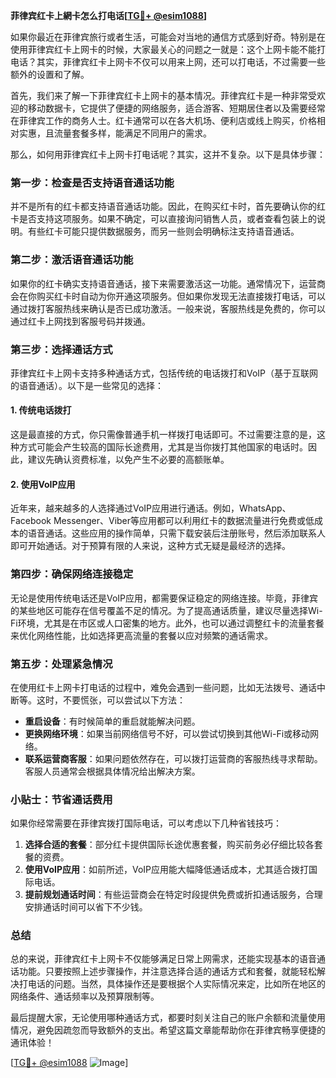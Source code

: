 **菲律宾红卡上網卡怎么打电话[[TG💪+ @esim1088](https://t.me/s/esim1088)]**

如果你最近在菲律宾旅行或者生活，可能会对当地的通信方式感到好奇。特别是在使用菲律宾红卡上网卡的时候，大家最关心的问题之一就是：这个上网卡能不能打电话？其实，菲律宾红卡上网卡不仅可以用来上网，还可以打电话，不过需要一些额外的设置和了解。

首先，我们来了解一下菲律宾红卡上网卡的基本情况。菲律宾红卡是一种非常受欢迎的移动数据卡，它提供了便捷的网络服务，适合游客、短期居住者以及需要经常在菲律宾工作的商务人士。红卡通常可以在各大机场、便利店或线上购买，价格相对实惠，且流量套餐多样，能满足不同用户的需求。

那么，如何用菲律宾红卡上网卡打电话呢？其实，这并不复杂。以下是具体步骤：

### **第一步：检查是否支持语音通话功能**
并不是所有的红卡都支持语音通话功能。因此，在购买红卡时，首先要确认你的红卡是否支持这项服务。如果不确定，可以直接询问销售人员，或者查看包装上的说明。有些红卡可能只提供数据服务，而另一些则会明确标注支持语音通话。

### **第二步：激活语音通话功能**
如果你的红卡确实支持语音通话，接下来需要激活这一功能。通常情况下，运营商会在你购买红卡时自动为你开通这项服务。但如果你发现无法直接拨打电话，可以通过拨打客服热线来确认是否已成功激活。一般来说，客服热线是免费的，你可以通过红卡上网找到客服号码并拨通。

### **第三步：选择通话方式**
菲律宾红卡上网卡支持多种通话方式，包括传统的电话拨打和VoIP（基于互联网的语音通话）。以下是一些常见的选择：

#### **1. 传统电话拨打**
这是最直接的方式，你只需像普通手机一样拨打电话即可。不过需要注意的是，这种方式可能会产生较高的国际长途费用，尤其是当你拨打其他国家的电话时。因此，建议先确认资费标准，以免产生不必要的高额账单。

#### **2. 使用VoIP应用**
近年来，越来越多的人选择通过VoIP应用进行通话。例如，WhatsApp、Facebook Messenger、Viber等应用都可以利用红卡的数据流量进行免费或低成本的语音通话。这些应用的操作简单，只需下载安装后注册账号，然后添加联系人即可开始通话。对于预算有限的人来说，这种方式无疑是最经济的选择。

### **第四步：确保网络连接稳定**
无论是使用传统电话还是VoIP应用，都需要保证稳定的网络连接。毕竟，菲律宾的某些地区可能存在信号覆盖不足的情况。为了提高通话质量，建议尽量选择Wi-Fi环境，尤其是在市区或人口密集的地方。此外，也可以通过调整红卡的流量套餐来优化网络性能，比如选择更高流量的套餐以应对频繁的通话需求。

### **第五步：处理紧急情况**
在使用红卡上网卡打电话的过程中，难免会遇到一些问题，比如无法拨号、通话中断等。这时，不要慌张，可以尝试以下方法：

- **重启设备**：有时候简单的重启就能解决问题。
- **更换网络环境**：如果当前网络信号不好，可以尝试切换到其他Wi-Fi或移动网络。
- **联系运营商客服**：如果问题依然存在，可以拨打运营商的客服热线寻求帮助。客服人员通常会根据具体情况给出解决方案。

### **小贴士：节省通话费用**
如果你经常需要在菲律宾拨打国际电话，可以考虑以下几种省钱技巧：

1. **选择合适的套餐**：部分红卡提供国际长途优惠套餐，购买前务必仔细比较各套餐的资费。
2. **使用VoIP应用**：如前所述，VoIP应用能大幅降低通话成本，尤其适合拨打国际电话。
3. **提前规划通话时间**：有些运营商会在特定时段提供免费或折扣通话服务，合理安排通话时间可以省下不少钱。

### **总结**
总的来说，菲律宾红卡上网卡不仅能够满足日常上网需求，还能实现基本的语音通话功能。只要按照上述步骤操作，并注意选择合适的通话方式和套餐，就能轻松解决打电话的问题。当然，具体操作还是要根据个人实际情况来定，比如所在地区的网络条件、通话频率以及预算限制等。

最后提醒大家，无论使用哪种通话方式，都要时刻关注自己的账户余额和流量使用情况，避免因疏忽而导致额外的支出。希望这篇文章能帮助你在菲律宾畅享便捷的通讯体验！

[[TG💪+ @esim1088](https://t.me/s/esim1088) ![Image](https://i.postimg.cc/4NQfJmqS/Snipaste-2025-05-13-00-14-12.png)]
